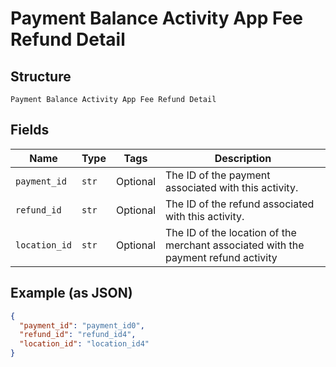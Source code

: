 
# Payment Balance Activity App Fee Refund Detail

## Structure

`Payment Balance Activity App Fee Refund Detail`

## Fields

| Name | Type | Tags | Description |
|  --- | --- | --- | --- |
| `payment_id` | `str` | Optional | The ID of the payment associated with this activity. |
| `refund_id` | `str` | Optional | The ID of the refund associated with this activity. |
| `location_id` | `str` | Optional | The ID of the location of the merchant associated with the payment refund activity |

## Example (as JSON)

```json
{
  "payment_id": "payment_id0",
  "refund_id": "refund_id4",
  "location_id": "location_id4"
}
```

